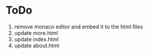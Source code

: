 # ToDo

1. remove monaco editor and embed it to the html files
2. update more.html
3. update index.html
4. update about.html
